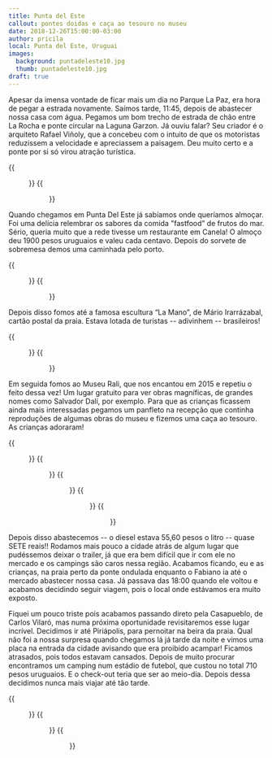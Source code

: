 ```yaml
---
title: Punta del Este
callout: pontes doidas e caça ao tesouro no museu
date: 2018-12-26T15:00:00-03:00
author: pricila
local: Punta del Este, Uruguai
images:
  background: puntadeleste10.jpg
  thumb: puntadeleste10.jpg
draft: true
---
```


Apesar da imensa vontade de ficar mais um dia no Parque La Paz, era hora de pegar a estrada novamente. Saímos tarde, 11:45, depois de abastecer nossa casa com água. Pegamos um bom trecho de estrada de chão entre La Rocha e ponte circular na Laguna Garzon. Já ouviu falar? Seu criador é o arquiteto Rafael Viñoly, que a concebeu com o intuito de que os motoristas reduzissem a velocidade e apreciassem a paisagem. Deu muito certo e a ponte por si só virou atração turística.

<div class="clearfix">
{{<figure "puntadeleste00.jpg" "Andar nela não tem nada demais, mas a vista aérea é fantástica!" "float-left">}}
{{<figure "puntadeleste01.jpg" "Almoço fastfood de frutos do mar" "float-right">}}
</div>

Quando chegamos em Punta Del Este já sabíamos onde queríamos almoçar. Foi uma delícia relembrar os sabores da comida "fastfood” de frutos do mar. Sério, queria muito que a rede tivesse um restaurante em Canela! O almoço deu 1900 pesos uruguaios e valeu cada centavo. Depois do sorvete de sobremesa demos uma caminhada pelo porto.

<div class="clearfix">
{{<figure "puntadeleste02.jpg" "É impressionante como sempre tem um cruzeiro chegando ou partindo" "float-left">}}
{{<figure "puntadeleste03.jpg" "Fazendo amizade com os lobos marinhos" "float-right">}}
</div>

Depois disso fomos até a famosa escultura “La Mano”, de Mário Irarrázabal, cartão postal da praia. Estava lotada de turistas -- adivinhem -- brasileiros! 

<div class="clearfix">
{{<figure "puntadeleste04.jpg" "Muitos aves marinhas na costa" "float-left">}}
{{<figure "puntadeleste05.jpg" "Foi difícil conseguir tirar uma foto mais ou menos decente." "float-right">}}
</div>

Em seguida fomos ao Museu Rali, que nos encantou em 2015 e repetiu o feito dessa vez! Um lugar gratuito para ver obras magníficas, de grandes nomes como Salvador Dalí, por exemplo. Para que as crianças ficassem ainda mais interessadas pegamos um panfleto na recepção que continha reproduções de algumas obras do museu e fizemos uma caça ao tesouro. As crianças adoraram!

<div class="clearfix">
{{<figure "puntadeleste06.jpg" "" "float-left">}}
{{<figure "puntadeleste09.jpg" "" "float-right">}}
{{<figure "puntadeleste11.jpg" "" "float-left">}}
{{<figure "puntadeleste12.jpg" "" "float-right">}}
{{<figure "puntadeleste13.jpg" "" "float-center">}}
</div>

Depois disso abastecemos -- o diesel estava 55,60 pesos o litro -- quase SETE reais!! Rodamos mais pouco a cidade atrás de algum lugar que pudéssemos deixar o trailer, já que era bem difícil que ir com ele no mercado e os campings são caros nessa região. Acabamos ficando, eu e as crianças, na praia perto da ponte ondulada enquanto o Fabiano ia até o mercado abastecer nossa casa. Já passava das 18:00 quando ele voltou e acabamos decidindo seguir viagem, pois o local onde estávamos era muito exposto.

Fiquei um pouco triste pois acabamos passando direto pela Casapueblo, de Carlos Vilaró, mas numa próxima oportunidade revisitaremos esse lugar incrível. Decidimos ir até Piriápolis, para pernoitar na beira da praia. Qual não foi a nossa surpresa quando chegamos lá já tarde da noite e vimos uma placa na entrada da cidade avisando que era proibido acampar! Ficamos atrasados, pois todos estavam cansados. Depois de muito procurar encontramos um camping num estádio de futebol, que custou no total 710 pesos uruguaios. E o check-out teria que ser ao meio-dia. Depois dessa decidimos nunca mais viajar até tão tarde.

<div class="clearfix">
{{<figure "puntadeleste14.jpg" "" "float-left">}}
{{<figure "puntadeleste15.jpg" "" "float-right">}}
{{<figure "puntadeleste16.jpg" "" "float-center">}}
</div>